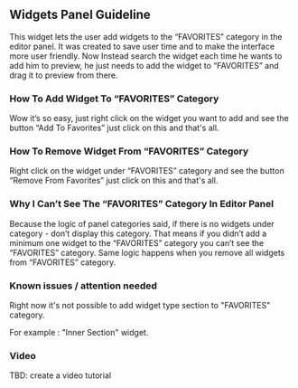 ## Widgets Panel Guideline

This widget lets the user add widgets to the “FAVORITES” category in the editor panel. 
It was created to save user time and to make the interface more user friendly. 
Now Instead search the widget each time he wants to add him to preview, he just needs to add the widget to “FAVORITES” and drag it to preview from there.

### How To Add Widget To “FAVORITES” Category
Wow it’s so easy, just right click on the widget you want to add and see the button “Add To Favorites” just click on this and that's all.

### How To Remove Widget From “FAVORITES” Category
Right click on the widget under “FAVORITES” category and see the button “Remove From Favorites” just click on this and that's all.

### Why I Can’t See The “FAVORITES” Category In Editor Panel
Because the logic of panel categories said, if there is no widgets under category - don’t display this category. That means if you didn’t add a minimum one widget to the “FAVORITES” category you can’t see the “FAVORITES” category. Same logic happens when you remove all widgets from “FAVORITES” category.

### Known issues / attention needed
Right now it's not possible to add widget type section to "FAVORITES" category.

For example : "Inner Section" widget.     

### Video
TBD: create a video tutorial 

